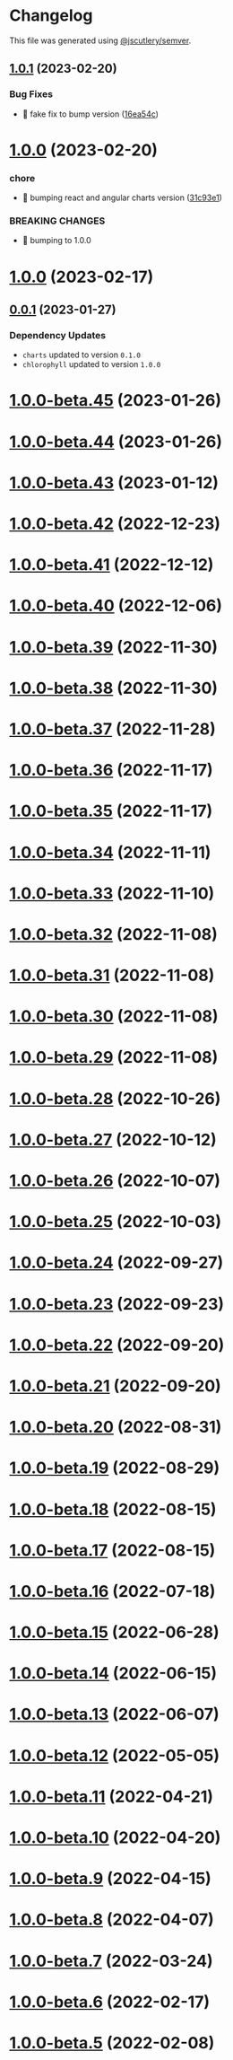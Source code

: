 # Changelog

This file was generated using [@jscutlery/semver](https://github.com/jscutlery/semver).

## [1.0.1](https://github.com/sebgroup/green/compare/@sebgroup/green-react-charts@1.0.0...@sebgroup/green-react-charts@1.0.1) (2023-02-20)


### Bug Fixes

* 🐛 fake fix to bump version ([16ea54c](https://github.com/sebgroup/green/commit/16ea54cc84fd45c8b17087c9e5abc628bbaaea59))



# [1.0.0](https://github.com/sebgroup/green/compare/@sebgroup/green-react-charts@0.0.1...@sebgroup/green-react-charts@1.0.0) (2023-02-20)


### chore

* 🤖 bumping react and angular charts version ([31c93e1](https://github.com/sebgroup/green/commit/31c93e18f37119ff033868538c963311ee50db44))


### BREAKING CHANGES

* 🧨 bumping to 1.0.0



# [1.0.0](https://github.com/sebgroup/green/compare/@sebgroup/green-react-charts@0.0.1...@sebgroup/green-react-charts@1.0.0) (2023-02-17)

## [0.0.1](https://github.com/sebgroup/green/compare/@sebgroup/green-react-charts@1.0.0-beta.45...@sebgroup/green-react-charts@0.0.1) (2023-01-27)

### Dependency Updates

- `charts` updated to version `0.1.0`
- `chlorophyll` updated to version `1.0.0`

# [1.0.0-beta.45](https://github.com/sebgroup/green/compare/@sebgroup/green-react-charts@1.0.0-beta.44...@sebgroup/green-react-charts@1.0.0-beta.45) (2023-01-26)

# [1.0.0-beta.44](https://github.com/sebgroup/green/compare/@sebgroup/green-react-charts@1.0.0-beta.43...@sebgroup/green-react-charts@1.0.0-beta.44) (2023-01-26)

# [1.0.0-beta.43](https://github.com/sebgroup/green/compare/@sebgroup/green-react-charts@1.0.0-beta.42...@sebgroup/green-react-charts@1.0.0-beta.43) (2023-01-12)

# [1.0.0-beta.42](https://github.com/sebgroup/green/compare/@sebgroup/green-react-charts@1.0.0-beta.41...@sebgroup/green-react-charts@1.0.0-beta.42) (2022-12-23)

# [1.0.0-beta.41](https://github.com/sebgroup/green/compare/@sebgroup/green-react-charts@1.0.0-beta.40...@sebgroup/green-react-charts@1.0.0-beta.41) (2022-12-12)

# [1.0.0-beta.40](https://github.com/sebgroup/green/compare/@sebgroup/green-react-charts@1.0.0-beta.39...@sebgroup/green-react-charts@1.0.0-beta.40) (2022-12-06)

# [1.0.0-beta.39](https://github.com/sebgroup/green/compare/@sebgroup/green-react-charts@1.0.0-beta.38...@sebgroup/green-react-charts@1.0.0-beta.39) (2022-11-30)

# [1.0.0-beta.38](https://github.com/sebgroup/green/compare/@sebgroup/green-react-charts@1.0.0-beta.37...@sebgroup/green-react-charts@1.0.0-beta.38) (2022-11-30)

# [1.0.0-beta.37](https://github.com/sebgroup/green/compare/@sebgroup/green-react-charts@1.0.0-beta.36...@sebgroup/green-react-charts@1.0.0-beta.37) (2022-11-28)

# [1.0.0-beta.36](https://github.com/sebgroup/green/compare/@sebgroup/green-react-charts@1.0.0-beta.35...@sebgroup/green-react-charts@1.0.0-beta.36) (2022-11-17)

# [1.0.0-beta.35](https://github.com/sebgroup/green/compare/@sebgroup/green-react-charts@1.0.0-beta.34...@sebgroup/green-react-charts@1.0.0-beta.35) (2022-11-17)

# [1.0.0-beta.34](https://github.com/sebgroup/green/compare/@sebgroup/green-react-charts@1.0.0-beta.33...@sebgroup/green-react-charts@1.0.0-beta.34) (2022-11-11)

# [1.0.0-beta.33](https://github.com/sebgroup/green/compare/@sebgroup/green-react-charts@1.0.0-beta.32...@sebgroup/green-react-charts@1.0.0-beta.33) (2022-11-10)

# [1.0.0-beta.32](https://github.com/sebgroup/green/compare/@sebgroup/green-react-charts@1.0.0-beta.31...@sebgroup/green-react-charts@1.0.0-beta.32) (2022-11-08)

# [1.0.0-beta.31](https://github.com/sebgroup/green/compare/@sebgroup/green-react-charts@1.0.0-beta.30...@sebgroup/green-react-charts@1.0.0-beta.31) (2022-11-08)

# [1.0.0-beta.30](https://github.com/sebgroup/green/compare/@sebgroup/green-react-charts@1.0.0-beta.29...@sebgroup/green-react-charts@1.0.0-beta.30) (2022-11-08)

# [1.0.0-beta.29](https://github.com/sebgroup/green/compare/@sebgroup/green-react-charts@1.0.0-beta.28...@sebgroup/green-react-charts@1.0.0-beta.29) (2022-11-08)

# [1.0.0-beta.28](https://github.com/sebgroup/green/compare/@sebgroup/green-react-charts@1.0.0-beta.27...@sebgroup/green-react-charts@1.0.0-beta.28) (2022-10-26)

# [1.0.0-beta.27](https://github.com/sebgroup/green/compare/@sebgroup/green-react-charts@1.0.0-beta.26...@sebgroup/green-react-charts@1.0.0-beta.27) (2022-10-12)

# [1.0.0-beta.26](https://github.com/sebgroup/green/compare/@sebgroup/green-react-charts@1.0.0-beta.25...@sebgroup/green-react-charts@1.0.0-beta.26) (2022-10-07)

# [1.0.0-beta.25](https://github.com/sebgroup/green/compare/@sebgroup/green-react-charts@1.0.0-beta.24...@sebgroup/green-react-charts@1.0.0-beta.25) (2022-10-03)

# [1.0.0-beta.24](https://github.com/sebgroup/green/compare/@sebgroup/green-react-charts@1.0.0-beta.23...@sebgroup/green-react-charts@1.0.0-beta.24) (2022-09-27)

# [1.0.0-beta.23](https://github.com/sebgroup/green/compare/@sebgroup/green-react-charts@1.0.0-beta.22...@sebgroup/green-react-charts@1.0.0-beta.23) (2022-09-23)

# [1.0.0-beta.22](https://github.com/sebgroup/green/compare/@sebgroup/green-react-charts@1.0.0-beta.21...@sebgroup/green-react-charts@1.0.0-beta.22) (2022-09-20)

# [1.0.0-beta.21](https://github.com/sebgroup/green/compare/@sebgroup/green-react-charts@1.0.0-beta.20...@sebgroup/green-react-charts@1.0.0-beta.21) (2022-09-20)

# [1.0.0-beta.20](https://github.com/sebgroup/green/compare/@sebgroup/green-react-charts@1.0.0-beta.19...@sebgroup/green-react-charts@1.0.0-beta.20) (2022-08-31)

# [1.0.0-beta.19](https://github.com/sebgroup/green/compare/@sebgroup/green-react-charts@1.0.0-beta.18...@sebgroup/green-react-charts@1.0.0-beta.19) (2022-08-29)

# [1.0.0-beta.18](https://github.com/sebgroup/green/compare/@sebgroup/green-react-charts@1.0.0-beta.17...@sebgroup/green-react-charts@1.0.0-beta.18) (2022-08-15)

# [1.0.0-beta.17](https://github.com/sebgroup/green/compare/@sebgroup/green-react-charts@1.0.0-beta.16...@sebgroup/green-react-charts@1.0.0-beta.17) (2022-08-15)

# [1.0.0-beta.16](https://github.com/sebgroup/green/compare/@sebgroup/green-react-charts@1.0.0-beta.15...@sebgroup/green-react-charts@1.0.0-beta.16) (2022-07-18)

# [1.0.0-beta.15](https://github.com/sebgroup/green/compare/@sebgroup/green-react-charts@1.0.0-beta.14...@sebgroup/green-react-charts@1.0.0-beta.15) (2022-06-28)

# [1.0.0-beta.14](https://github.com/sebgroup/green/compare/@sebgroup/green-react-charts@1.0.0-beta.13...@sebgroup/green-react-charts@1.0.0-beta.14) (2022-06-15)

# [1.0.0-beta.13](https://github.com/sebgroup/green/compare/@sebgroup/green-react-charts@1.0.0-beta.12...@sebgroup/green-react-charts@1.0.0-beta.13) (2022-06-07)

# [1.0.0-beta.12](https://github.com/sebgroup/green/compare/@sebgroup/green-react-charts@1.0.0-beta.11...@sebgroup/green-react-charts@1.0.0-beta.12) (2022-05-05)

# [1.0.0-beta.11](https://github.com/sebgroup/green/compare/@sebgroup/green-react-charts@1.0.0-beta.10...@sebgroup/green-react-charts@1.0.0-beta.11) (2022-04-21)

# [1.0.0-beta.10](https://github.com/sebgroup/green/compare/@sebgroup/green-react-charts@1.0.0-beta.9...@sebgroup/green-react-charts@1.0.0-beta.10) (2022-04-20)

# [1.0.0-beta.9](https://github.com/sebgroup/green/compare/@sebgroup/green-react-charts@1.0.0-beta.8...@sebgroup/green-react-charts@1.0.0-beta.9) (2022-04-15)

# [1.0.0-beta.8](https://github.com/sebgroup/green/compare/@sebgroup/green-react-charts@1.0.0-beta.7...@sebgroup/green-react-charts@1.0.0-beta.8) (2022-04-07)

# [1.0.0-beta.7](https://github.com/sebgroup/green/compare/@sebgroup/green-react-charts@1.0.0-beta.6...@sebgroup/green-react-charts@1.0.0-beta.7) (2022-03-24)

# [1.0.0-beta.6](https://github.com/sebgroup/green/compare/@sebgroup/green-react-charts@1.0.0-beta.5...@sebgroup/green-react-charts@1.0.0-beta.6) (2022-02-17)

# [1.0.0-beta.5](https://github.com/sebgroup/green/compare/@sebgroup/green-react-charts@1.0.0-beta.4...@sebgroup/green-react-charts@1.0.0-beta.5) (2022-02-08)
